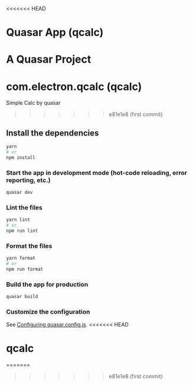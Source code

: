 <<<<<<< HEAD
# Quasar App (qcalc)

A Quasar Project
=======
# com.electron.qcalc (qcalc)

Simple Calc by quasar
>>>>>>> e81e1e8 (first commit)

## Install the dependencies
```bash
yarn
# or
npm install
```

### Start the app in development mode (hot-code reloading, error reporting, etc.)
```bash
quasar dev
```


### Lint the files
```bash
yarn lint
# or
npm run lint
```


### Format the files
```bash
yarn format
# or
npm run format
```



### Build the app for production
```bash
quasar build
```

### Customize the configuration
See [Configuring quasar.config.js](https://v2.quasar.dev/quasar-cli-vite/quasar-config-js).
<<<<<<< HEAD
# qcalc
=======
>>>>>>> e81e1e8 (first commit)
